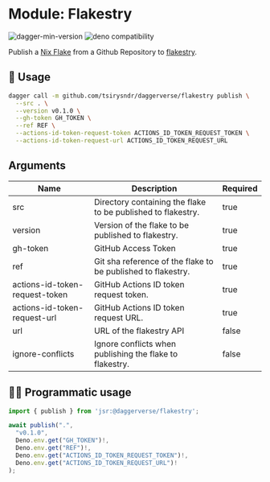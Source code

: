 # Module: Flakestry

![dagger-min-version](https://img.shields.io/badge/dagger-v0.10.0-blue?color=3D66FF)
![deno compatibility](https://shield.deno.dev/deno/^1.41)

Publish a [Nix Flake](https://nix.dev/concepts/flakes/) from a Github Repository to [flakestry](https://flakestry.dev).

## 🚀 Usage

```sh
dagger call -m github.com/tsirysndr/daggerverse/flakestry publish \
  --src . \
  --version v0.1.0 \
  --gh-token GH_TOKEN \
  --ref REF \
  --actions-id-token-request-token ACTIONS_ID_TOKEN_REQUEST_TOKEN \
  --actions-id-token-request-url ACTIONS_ID_TOKEN_REQUEST_URL
```

## Arguments

| Name                           | Description                                                    | Required |
| ------------------------------ | -------------------------------------------------------------- | -------- |
| src                            | Directory containing the flake to be published to flakestry.   | true     |
| version                        | Version of the flake to be published to flakestry.           | true     |
| gh-token                       | GitHub Access Token                          | true     |
| ref                            | Git sha reference of the flake to be published to flakestry.   | true     |
| actions-id-token-request-token | GitHub Actions ID token request token.                 | true     |
| actions-id-token-request-url   | GitHub Actions ID token request URL.                   | true     |
| url                            | URL of the flakestry API                                 | false    |
| ignore-conflicts               | Ignore conflicts when publishing the flake to flakestry. | false    |

## 🧑‍💻 Programmatic usage

```typescript
import { publish } from 'jsr:@daggerverse/flakestry';

await publish(".",
  "v0.1.0",
  Deno.env.get("GH_TOKEN")!,
  Deno.env.get("REF")!,
  Deno.env.get("ACTIONS_ID_TOKEN_REQUEST_TOKEN")!,
  Deno.env.get("ACTIONS_ID_TOKEN_REQUEST_URL")!
);
```
